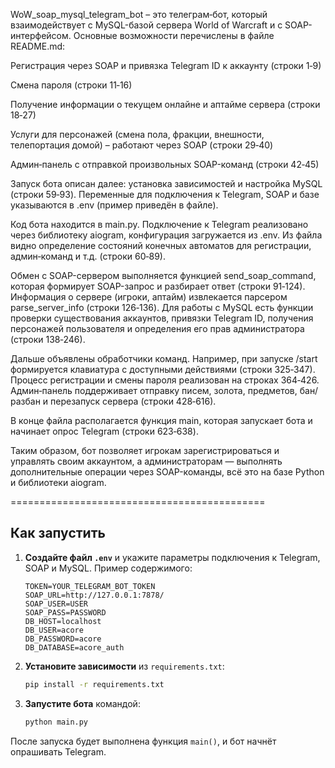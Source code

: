 WoW_soap_mysql_telegram_bot – это телеграм‑бот, который взаимодействует с MySQL-базой сервера World of Warcraft и с SOAP-интерфейсом. Основные возможности перечислены в файле README.md:

Регистрация через SOAP и привязка Telegram ID к аккаунту (строки 1‑9)

Смена пароля (строки 11‑16)

Получение информации о текущем онлайне и аптайме сервера (строки 18‑27)

Услуги для персонажей (смена пола, фракции, внешности, телепортация домой) – работают через SOAP (строки 29‑40)

Админ‑панель с отправкой произвольных SOAP-команд (строки 42‑45)

Запуск бота описан далее: установка зависимостей и настройка MySQL (строки 59‑93). Переменные для подключения к Telegram, SOAP и базе указываются в .env (пример приведён в файле).

Код бота находится в main.py. Подключение к Telegram реализовано через библиотеку aiogram, конфигурация загружается из .env. Из файла видно определение состояний конечных автоматов для регистрации, админ‑команд и т.д. (строки 60‑89).

Обмен с SOAP-сервером выполняется функцией send_soap_command, которая формирует SOAP-запрос и разбирает ответ (строки 91‑124). Информация о сервере (игроки, аптайм) извлекается парсером parse_server_info (строки 126‑136). Для работы с MySQL есть функции проверки существования аккаунтов, привязки Telegram ID, получения персонажей пользователя и определения его прав администратора (строки 138‑246).

Дальше объявлены обработчики команд. Например, при запуске /start формируется клавиатура с доступными действиями (строки 325‑347). Процесс регистрации и смены пароля реализован на строках 364‑426. Админ‑панель поддерживает отправку писем, золота, предметов, бан/разбан и перезапуск сервера (строки 428‑616).

В конце файла располагается функция main, которая запускает бота и начинает опрос Telegram (строки 623‑638).

Таким образом, бот позволяет игрокам зарегистрироваться и управлять своим аккаунтом, а администраторам — выполнять дополнительные операции через SOAP-команды, всё это на базе Python и библиотеки aiogram.

============================================

## Как запустить

1. **Создайте файл `.env`** и укажите параметры подключения к Telegram, SOAP и MySQL.
   Пример содержимого:

   ```
   TOKEN=YOUR_TELEGRAM_BOT_TOKEN
   SOAP_URL=http://127.0.0.1:7878/
   SOAP_USER=USER
   SOAP_PASS=PASSWORD
   DB_HOST=localhost
   DB_USER=acore
   DB_PASSWORD=acore
   DB_DATABASE=acore_auth
   ```

2. **Установите зависимости** из `requirements.txt`:

   ```bash
   pip install -r requirements.txt
   ```

3. **Запустите бота** командой:

   ```bash
   python main.py
   ```

После запуска будет выполнена функция `main()`, и бот начнёт опрашивать Telegram.
